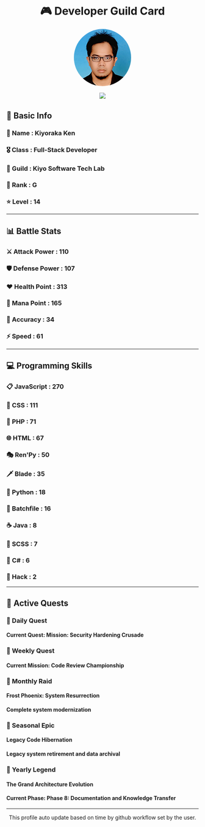 <div align="center">

# 🎮 Developer Guild Card

<!-- Replace with your profile image -->
<img src="./assets/profile.png" width="150" height="150" style="border-radius: 50%"/>

![](https://komarev.com/ghpvc/?username=Kiyoraka&style=flat)
</div>

##  📌 Basic Info
### 👤 Name : Kiyoraka Ken
### 🎖️ Class : Full-Stack Developer
### 🎪 Guild : Kiyo Software Tech Lab 
### 🔰 Rank : G 
### ⭐ Level : 14

---
## 📊 Battle Stats

### ⚔️ Attack Power  : 110 
### 🛡️ Defense Power : 107 
### ❤️ Health Point  : 313 
### 🔮 Mana Point    : 165 
### 🎯 Accuracy      : 34 
### ⚡ Speed         : 61

---
## 💻 Programming Skills

### 📋 JavaScript : 270
### 🎨 CSS : 111
### 🐘 PHP : 71
### 🌐 HTML : 67
### 🎭 Ren'Py : 50
### 🗡️ Blade : 35
### 🐍 Python : 18
### 📝 Batchfile : 16
### ☕ Java : 8
### 📝 SCSS : 7
### 🎯 C# : 6
### 📝 Hack : 2

---
## 📜 Active Quests

### 🌅 Daily Quest

#### Current Quest: Mission: Security Hardening Crusade

### 📅 Weekly Quest
#### Current Mission: Code Review Championship

### 🌙 Monthly Raid
#### Frost Phoenix: System Resurrection
#### Complete system modernization

### 🌠 Seasonal Epic
#### Legacy Code Hibernation
#### Legacy system retirement and data archival

### 👑 Yearly Legend
#### The Grand Architecture Evolution
#### Current Phase: Phase 8: Documentation and Knowledge Transfer

---
<div align="center">
  This profile auto update based on time by github workflow set by the user.
</div>